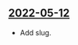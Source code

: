 ## [2022-05-12](https://github.com/faktaoklimatu/graphics/blob/545ceb288f871b8c13c61e393a2b1838cf992dac/data-visualization/energetics/slovakia/electricity-production-consumption-and-emissions-in-slovakia/en-electricity-sk.ai)

- Add slug.

